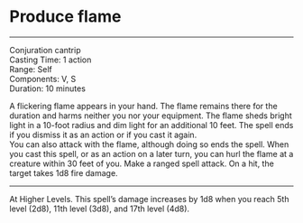 # Produce flame

---

Conjuration cantrip<br>
Casting Time: 1 action<br>
Range: Self<br>
Components: V, S<br>
Duration: 10 minutes

A flickering flame appears in your hand. The flame remains there for the duration and harms neither you nor your equipment. The flame sheds bright light in a 10-foot radius and dim light for an additional 10 feet. The spell ends if you dismiss it as an action or if you cast it again.<br>
You can also attack with the flame, although doing so ends the spell. When you cast this spell, or as an action on a later turn, you can hurl the flame at a creature within 30 feet of you. Make a ranged spell attack. On a hit, the target takes 1d8 fire damage.

---

At Higher Levels. This spell’s damage increases by 1d8 when you reach 5th level (2d8), 11th level (3d8), and 17th level (4d8).